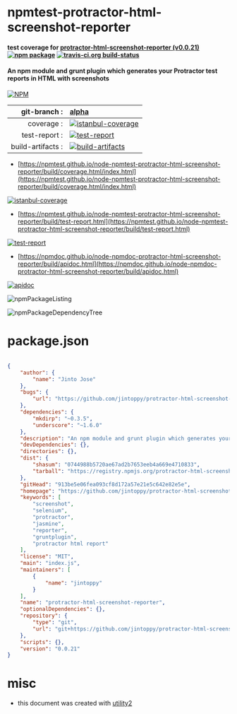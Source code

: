 # npmtest-protractor-html-screenshot-reporter

#### test coverage for  [protractor-html-screenshot-reporter (v0.0.21)](https://github.com/jintoppy/protractor-html-screenshot-reporter)  [![npm package](https://img.shields.io/npm/v/npmtest-protractor-html-screenshot-reporter.svg?style=flat-square)](https://www.npmjs.org/package/npmtest-protractor-html-screenshot-reporter) [![travis-ci.org build-status](https://api.travis-ci.org/npmtest/node-npmtest-protractor-html-screenshot-reporter.svg)](https://travis-ci.org/npmtest/node-npmtest-protractor-html-screenshot-reporter)

#### An npm module and grunt plugin which generates your Protractor test reports in HTML with screenshots

[![NPM](https://nodei.co/npm/protractor-html-screenshot-reporter.png?downloads=true&downloadRank=true&stars=true)](https://www.npmjs.com/package/protractor-html-screenshot-reporter)

| git-branch : | [alpha](https://github.com/npmtest/node-npmtest-protractor-html-screenshot-reporter/tree/alpha)|
|--:|:--|
| coverage : | [![istanbul-coverage](https://npmtest.github.io/node-npmtest-protractor-html-screenshot-reporter/build/coverage.badge.svg)](https://npmtest.github.io/node-npmtest-protractor-html-screenshot-reporter/build/coverage.html/index.html)|
| test-report : | [![test-report](https://npmtest.github.io/node-npmtest-protractor-html-screenshot-reporter/build/test-report.badge.svg)](https://npmtest.github.io/node-npmtest-protractor-html-screenshot-reporter/build/test-report.html)|
| build-artifacts : | [![build-artifacts](https://npmtest.github.io/node-npmtest-protractor-html-screenshot-reporter/glyphicons_144_folder_open.png)](https://github.com/npmtest/node-npmtest-protractor-html-screenshot-reporter/tree/gh-pages/build)|

- [https://npmtest.github.io/node-npmtest-protractor-html-screenshot-reporter/build/coverage.html/index.html](https://npmtest.github.io/node-npmtest-protractor-html-screenshot-reporter/build/coverage.html/index.html)

[![istanbul-coverage](https://npmtest.github.io/node-npmtest-protractor-html-screenshot-reporter/build/screenCapture.buildCi.browser.%252Ftmp%252Fbuild%252Fcoverage.lib.html.png)](https://npmtest.github.io/node-npmtest-protractor-html-screenshot-reporter/build/coverage.html/index.html)

- [https://npmtest.github.io/node-npmtest-protractor-html-screenshot-reporter/build/test-report.html](https://npmtest.github.io/node-npmtest-protractor-html-screenshot-reporter/build/test-report.html)

[![test-report](https://npmtest.github.io/node-npmtest-protractor-html-screenshot-reporter/build/screenCapture.buildCi.browser.%252Ftmp%252Fbuild%252Ftest-report.html.png)](https://npmtest.github.io/node-npmtest-protractor-html-screenshot-reporter/build/test-report.html)

- [https://npmdoc.github.io/node-npmdoc-protractor-html-screenshot-reporter/build/apidoc.html](https://npmdoc.github.io/node-npmdoc-protractor-html-screenshot-reporter/build/apidoc.html)

[![apidoc](https://npmdoc.github.io/node-npmdoc-protractor-html-screenshot-reporter/build/screenCapture.buildCi.browser.%252Ftmp%252Fbuild%252Fapidoc.html.png)](https://npmdoc.github.io/node-npmdoc-protractor-html-screenshot-reporter/build/apidoc.html)

![npmPackageListing](https://npmtest.github.io/node-npmtest-protractor-html-screenshot-reporter/build/screenCapture.npmPackageListing.svg)

![npmPackageDependencyTree](https://npmtest.github.io/node-npmtest-protractor-html-screenshot-reporter/build/screenCapture.npmPackageDependencyTree.svg)



# package.json

```json

{
    "author": {
        "name": "Jinto Jose"
    },
    "bugs": {
        "url": "https://github.com/jintoppy/protractor-html-screenshot-reporter/issues"
    },
    "dependencies": {
        "mkdirp": "~0.3.5",
        "underscore": "~1.6.0"
    },
    "description": "An npm module and grunt plugin which generates your Protractor test reports in HTML with screenshots",
    "devDependencies": {},
    "directories": {},
    "dist": {
        "shasum": "0744988b5720ae67ad2b7653eeb4a669e4710833",
        "tarball": "https://registry.npmjs.org/protractor-html-screenshot-reporter/-/protractor-html-screenshot-reporter-0.0.21.tgz"
    },
    "gitHead": "913be5e06fea093cf8d172a57e21e5c642e82e5e",
    "homepage": "https://github.com/jintoppy/protractor-html-screenshot-reporter",
    "keywords": [
        "screenshot",
        "selenium",
        "protractor",
        "jasmine",
        "reporter",
        "gruntplugin",
        "protractor html report"
    ],
    "license": "MIT",
    "main": "index.js",
    "maintainers": [
        {
            "name": "jintoppy"
        }
    ],
    "name": "protractor-html-screenshot-reporter",
    "optionalDependencies": {},
    "repository": {
        "type": "git",
        "url": "git+https://github.com/jintoppy/protractor-html-screenshot-reporter.git"
    },
    "scripts": {},
    "version": "0.0.21"
}
```



# misc
- this document was created with [utility2](https://github.com/kaizhu256/node-utility2)
